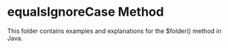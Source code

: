 # equalsIgnoreCase Method

This folder contains examples and explanations for the $folder() method in Java.
